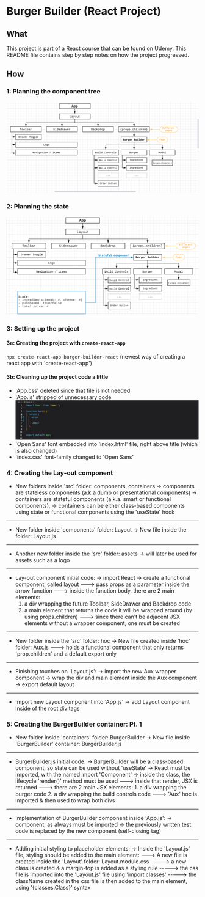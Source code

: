 # Burger Builder (React Project)

## What

This project is part of a React course that can be found on Udemy. This README file contains step by step notes on how the project progressed.

## How

### 1: Planning the component tree
![Initial Tree Component](./images/1-ComponentTreeInitial.png)


### 2: Planning the state
![Initial overview of state and location within component tree](./images/2-StateInitial.png)


### 3: Setting up the project

#### 3a: Creating the project with `create-react-app`
`npx create-react-app burger-builder-react` (newest way of creating a react app with 'create-react-app')

#### 3b: Cleaning up the project code a little
* 'App.css' deleted since that file is not needed
* 'App.js' stripped of unnecessary code
    ![Screenshot of 'App.js' file after clean up](./images/3-AppAfterCleanUp.png)
* 'Open Sans' font embedded into 'index.html' file, right above title (which is also changed)   
* 'index.css' font-family changed to 'Open Sans'


### 4: Creating the Lay-out component

* New folders inside 'src' folder: components, containers
-> components are stateless components (a.k.a dumb or presentational components)
-> containers are stateful components (a.k.a. smart or functional components), 
-> containers can be either class-based components using state or functional components using the 'useState' hook

----------
* New folder inside 'components' folder: Layout
-> New file inside the folder: Layout.js

----------
*  Another new folder inside the 'src' folder: assets 
-> will later be used for assets such as a logo

----------
* Lay-out component initial code:
-> import React
-> create a functional component, called layout
---> pass props as a parameter inside the arrow function
---> inside the function body, there are 2 main elements:
    1. a div wrapping the future Toolbar, SideDrawer and Backdrop code
    2. a main element that returns the code it will be wrapped around (by using props.children)
---> since there can't be adjacent JSX elements without a wrapper component, one must be created

----------
* New folder inside the 'src' folder: hoc
-> New file created inside 'hoc' folder: Aux.js
---> holds a functional component that only returns 'prop.children' and a default export only

----------
* Finishing touches on 'Layout.js':
-> import the new Aux wrapper component
-> wrap the div and main element inside the Aux component
-> export default layout

----------
* Import new Layout component into 'App.js'
-> add Layout component inside of the root div tags


### 5: Creating the BurgerBuilder container: Pt. 1

* New folder inside 'containers' folder: BurgerBuilder
-> New file inside 'BurgerBuilder' container: BurgerBuilder.js

----------
* BurgerBuilder.js initial code:
-> BurgerBuilder will be a class-based component, so state can be used without 'useState'
-> React must be imported, with the named import 'Component'
-> inside the class, the lifecycle 'render()' method must be used
---> inside that render, JSX is returned
---> there are 2 main JSX elements:
        1. a div wrapping the burger code
        2. a div wrapping the build controls code
---> 'Aux' hoc is imported & then used to wrap both divs

----------
* Implementation of BurgerBuilder component inside 'App.js':
-> component, as always must be imported
-> the previously written test code is replaced by the new component (self-closing tag)

----------
* Adding initial styling to placeholder elements:
-> Inside the 'Layout.js' file, styling should be added to the main element:
---> A new file is created inside the 'Layout' folder: Layout.module.css 
-----> a new class is created & a margin-top is added as a styling rule
-----> the css file is imported into the 'Layout.js' file using 'import classes'
-----> the className created in the css file is then added to the main element, using '{classes.Class}' syntax